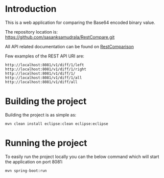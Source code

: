 # Introduction
This is a web application for comparing the Base64 encoded binary value.

The repository location is: https://github.com/sasanksamudrala/RestCompare.git

All API related documentation can be found on [RestComparison](https://app.swaggerhub.com/apis/sasanksamudrala/RestComparison/v1)

Few examples of the REST API URI are:

	http://localhost:8081/v1/diff/1/left
	http://localhost:8081/v1/diff/1/right
	http://localhost:8081/v1/diff/1/
	http://localhost:8081/v1/diff/1/all
	http://localhost:8081/v1/diff/all

	
# Building the project
Building the project is as simple as:

    mvn clean install eclipse:clean eclipse:eclipse


# Running the project
To easily run the project locally you can the below command which will start the application on port 8081:
    
	mvn spring-boot:run

[markdown]: http://daringfireball.net/projects/markdown

